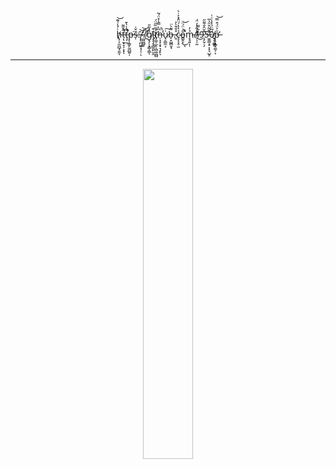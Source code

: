 <div align="center">h̸̢̹̗̼̪̲̘̱̰͑́̾́͊͝ͅṭ̶̨̛̼̟̞̩͕͓̂̌͌̕ͅţ̶̛̜̱͒̾̔̄̕̕̕p̶̨̩̳̙̰̪̲͍̩͘s̶̩̆̌͑:̶̢̢̪͖͍͓̦̹̄͝͝ͅ/̷̫͖̪̻̥̓͠/̸̼̆g̸̝̗̩͓̳̹̳̊̽͂̎ͅĩ̴̡̡̡̘̻͈̙̮̯͒t̸̡͚̠̲̙̜̻͖̪̻̊̅̏̋̈́h̶̹̝̝͕̟͉̝̙͆̀̿̔̽̈́͂͘̚̕ͅu̷̘̠͇̼͔͗͠b̶̠͓̺̻̮̘͌̀̈.̵͈̊̐̃̀͐ç̴͕͓̠̫̉̔̔́̈̂̽͐̇̀o̵͇̭̝̎͗̈́̈̚̚̚͘͜͝ͅm̵͓̘͍̩̜̉̓/̸̦̩̩̰̾̃͑̓̈́̕l̵͂̿͜9̷̧̦̬̣̗͊̆̑̐͌̋5̶̼̱͇͙̠͕̝͉̺̥͌͂̈̆̋͛̅̕0̸̟͎̰̲̮́̅̈́̓̾͗͑p̶̢̢̛̲̬̼̰̹͔͐͐̈́͒̿͝</div>  
<br/>
<hr/>
<div align="center">
<img src="![](https://github.com/l950p/L950P/blob/main/standard%20(3).gif)" align="center" style="width: 40%" />
</div>  
  

<br/>  
